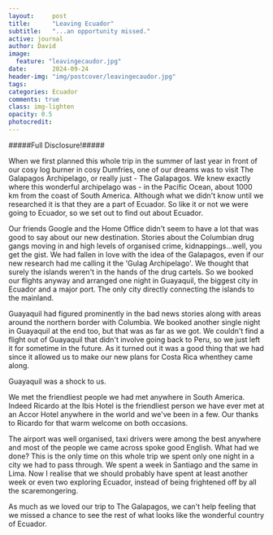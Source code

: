 ```yaml
---
layout:     post
title:      "Leaving Ecuador"
subtitle:   "...an opportunity missed."
active: journal
author: David
image:
  feature: "leavingecaudor.jpg"
date:       2024-09-24
header-img: "img/postcover/leavingecaudor.jpg"
tags: 
categories: Ecuador
comments: true
class: img-lighten 
opacity: 0.5
photocredit:
---
```


#####Full Disclosure!#####

When we first planned this whole trip in the summer of last year in front of our cosy log burner in cosy Dumfries, one of our dreams was to visit The Galapagos Archipelago, or really just - The Galapagos. We knew exactly where this wonderful archipelago was - in the Pacific Ocean, about 1000 km from the coast of South America. Although what we didn't know  until we researched it is that they are a part of Ecuador. So like it or not we were going to Ecuador, so we set out to find out about Ecuador.

Our friends Google and the Home Office didn't seem to have a lot that was good to say about our new destination. Stories about the Columbian drug gangs moving in and high levels of organised crime, kidnappings...well, you get the gist. We had fallen in love with the idea of the Galapagos, even if our new research had me calling it the 'Gulag Archipelago'. We thought that surely the islands weren't in the hands of the drug cartels. So we booked our flights anyway and arranged one night in Guayaquil, the biggest city in Ecuador and a major port. The only city directly connecting the islands to the mainland.

Guayaquil had figured prominently in the bad news stories along with areas around the northern border with Columbia. We booked another single night in Guayaquil at the end too, but that was as far as we got. We couldn't find a flight out of Guayaquil that didn't involve going back to Peru, so we just left it for sometime in the future. As it turned out it was a good thing that we had since it allowed us to make our new plans for Costa Rica whenthey came along.

Guayaquil was a shock to us.

We met the friendliest people we had met anywhere in South America. Indeed Ricardo at the Ibis Hotel is the friendliest person we have ever met at an Accor Hotel anywhere in the world and we've been in a few. Our thanks to Ricardo for that warm welcome on both occasions.

The airport was well organised, taxi drivers were among the best anywhere and most of the people we came across spoke good English. What had we done? This is the only time on this whole trip we spent only one night in a city we had to pass through. We spent a week in Santiago and the same in Lima. Now I realise that we should probably have spent at least another week or even two exploring Ecuador, instead of being frightened off by all the scaremongering.

As much as we loved our trip to The Galapagos, we can't help feeling that we missed a chance to see the rest of what looks like the wonderful country of Ecuador.

  










